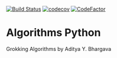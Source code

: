 [![Build Status](https://travis-ci.org/finico/algorithms-python.svg?branch=master)](https://travis-ci.org/finico/algorithms-python)
[![codecov](https://codecov.io/gh/finico/algorithms-python/branch/master/graph/badge.svg)](https://codecov.io/gh/finico/algorithms-python)
[![CodeFactor](https://www.codefactor.io/repository/github/finico/algorithms-python/badge)](https://www.codefactor.io/repository/github/finico/algorithms-python)

# Algorithms Python

Grokking Algorithms by Aditya Y. Bhargava
